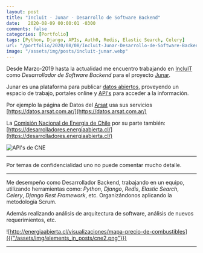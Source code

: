 ```yaml
---
layout: post
title: "Incluit - Junar - Desarrollo de Software Backend"
date:   2020-08-09 00:00:01 -0300
comments: false
categories: [Portfolio]
tags: [Python, Django, APIs, Auth0, Redis, Elastic Search, Celery]
url: "/portfolio/2020/08/08/Incluit-Junar-Desarrollo-de-Software-Backend.html"
image: "/assets/img/posts/incluit-junar.webp"
---
```


Desde Marzo-2019 hasta la actualidad me encuentro trabajando en [IncluIT](https://incluit.com/) como _Desarrollador de 
Software Backend_ para el proyecto [Junar](https://junar.com/).

Junar es una plataforma para publicar [datos abiertos](https://en.wikipedia.org/wiki/Open_data), proveyendo un espacio 
de trabajo, portales online y [API's](https://en.wikipedia.org/wiki/Application_programming_interface) para acceder a 
la información.

Por ejemplo la página de Datos del [Arsat](https://en.wikipedia.org/wiki/ARSAT) usa sus servicios 
[https://datos.arsat.com.ar/](https://datos.arsat.com.ar/)

La [Comisión Nacional de Energia de Chile](https://es.wikipedia.org/wiki/Comisi%C3%B3n_Nacional_de_Energ%C3%ADa_de_Chile) 
por su parte también: 
[https://desarrolladores.energiaabierta.cl/](https://desarrolladores.energiaabierta.cl/)

![API's de CNE]({{"/assets/img/elements_in_posts/cne.png"}})

---

Por temas de confidencialidad uno no puede comentar mucho detalle.

---

Me desempeño como Desarrollador Backend, trabajando en un equipo, utilizando herramientas como: _Python_, _Django_, 
_Redis_, _Elastic Search_, _Celery_, _Django Rest Framework_, etc. Organizándonos aplicando la metodología Scrum.
 
Además realizando análisis de arquitectura de software, análisis de nuevos requerimientos, etc.

![http://energiaabierta.cl/visualizaciones/mapa-precio-de-combustibles]({{"/assets/img/elements_in_posts/cne2.png"}})

---
